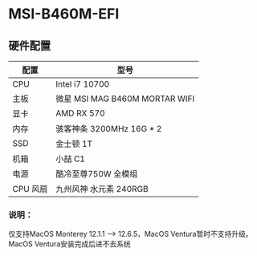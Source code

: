 # MSI-B460M-EFI

## 硬件配置

| 配置     | 型号                      |
| -------- | ------------------------- |
| CPU      | Intel i7 10700            |
| 主板     | 微星 MSI MAG B460M MORTAR WIFI|
| 显卡     | AMD RX 570                |
| 内存     | 骇客神条 3200MHz 16G * 2  |
| SSD      | 金士顿 1T                 |
| 机箱     | 小喆 C1                   |
| 电源     | 酷冷至尊750W 全模组       |
| CPU 风扇 | 九州风神 水元素 240RGB    |



### 说明：

仅支持MacOS Monterey 12.1.1 -->  12.6.5，MacOS Ventura暂时不支持升级。MacOS Ventura安装完成后进不去系统
